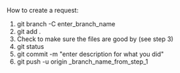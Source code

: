How to create a request:
1. git branch -C enter_branch_name
2. git add .
3. Check to make sure the files are good by (see step 3)
4. git status
5. git commit -m "enter description for what you did"
6. git push -u origin _branch_name_from_step_1
